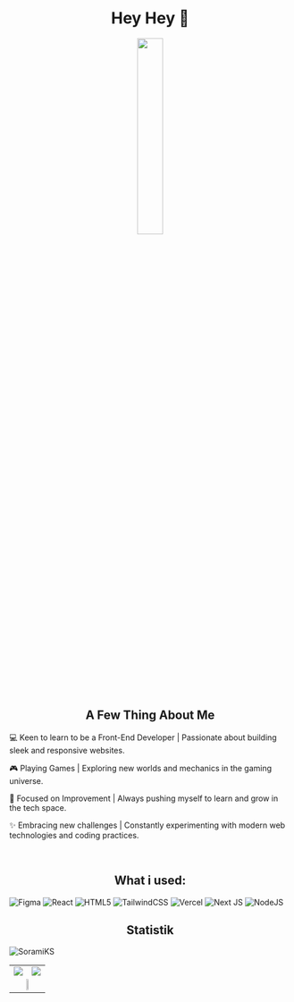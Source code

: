 <h1 align="center">
  Hey Hey 👋
</h1>

<div align="center">
<img src="https://media1.tenor.com/m/6ZSWcIAVYMIAAAAd/niange-silver-wolf.gif" width="30%"/>
</div>

<h2 align="center">A Few Thing About Me</h2>

<p>💻 Keen to learn to be a Front-End Developer | Passionate about building sleek and responsive websites.</p>
<p>🎮 Playing Games | Exploring new worlds and mechanics in the gaming universe.</p>
<p>💪 Focused on Improvement | Always pushing myself to learn and grow in the tech space.</p>
<p>✨ Embracing new challenges | Constantly experimenting with modern web technologies and coding practices.</p>
</br>

<h2 align="center">What i used:</h2>

![Figma](https://img.shields.io/badge/figma-%23F24E1E?style=for-the-badge&logo=figma&logoColor=white) 
![React](https://img.shields.io/badge/react-%2320232a?style=for-the-badge&logo=react&logoColor=%2361DAFB) 
![HTML5](https://img.shields.io/badge/html5-%23E34F26?style=for-the-badge&logo=html5&logoColor=white) 
![TailwindCSS](https://img.shields.io/badge/tailwindcss-%2338B2AC?style=for-the-badge&logo=tailwind-css&logoColor=white) 
![Vercel](https://img.shields.io/badge/vercel-%23000000?style=for-the-badge&logo=vercel&logoColor=white) 
![Next JS](https://img.shields.io/badge/Next-%23000000?style=for-the-badge&logo=next.js&logoColor=white) 
![NodeJS](https://img.shields.io/badge/node.js-%236DA55F?style=for-the-badge&logo=node.js&logoColor=white) 

<h2 align="center">Statistik</h2>

![SoramiKS](https://count.getloli.com/get/@:SoramiKS)</br>

<table>
  <tr>
    <td><img src="https://github-readme-stats.vercel.app/api?username=SoramiKS&theme=tokyonight&show_icons=true&hide_border=false&count_private=true" /></td>
    <td><a href="https://github.com/SoramiKS/github-readme-stats"><img src="https://github-readme-stats.vercel.app/api/top-langs/?username=SoramiKS&layout=compact&langs_count=8&theme=transparent&size_weight=8&count_weight=0" /></a></td>
  </tr>
  <tr>
    <td colspan="2" align="center">
      <img src="https://media.tenor.com/jNcybMC0_cMAAAAi/pixel.gif" width="30%"/>
    </td>
  </tr>
</table>


